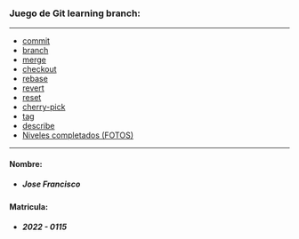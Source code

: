 ### Juego de Git learning branch:

<hr>

+ [commit](/Comandos%20del%20juego%2C%20uso%20y%20aplicaci%C3%B3n/commit.md)
+ [branch](/Comandos%20del%20juego%2C%20uso%20y%20aplicaci%C3%B3n/branch.md)
+ [merge](/Comandos%20del%20juego%2C%20uso%20y%20aplicaci%C3%B3n/merge.md)
+ [checkout](/Comandos%20del%20juego%2C%20uso%20y%20aplicaci%C3%B3n/checkout.md)
+ [rebase](/Comandos%20del%20juego%2C%20uso%20y%20aplicaci%C3%B3n/rebase.md)
+ [revert](/Comandos%20del%20juego%2C%20uso%20y%20aplicaci%C3%B3n/revert.md)
+ [reset](/Comandos%20del%20juego%2C%20uso%20y%20aplicaci%C3%B3n/reset.md)
+ [cherry-pick](/Comandos%20del%20juego%2C%20uso%20y%20aplicaci%C3%B3n/reset.md)
+ [tag](/Comandos%20del%20juego%2C%20uso%20y%20aplicaci%C3%B3n/tag.md)
+ [describe](/Comandos%20del%20juego%2C%20uso%20y%20aplicaci%C3%B3n/describe.md)
+ [Niveles completados (FOTOS)](/Captures/)

<hr>

#### Nombre:
+ ##### Jose Francisco

#### Matricula:
+ ##### 2022 - 0115
